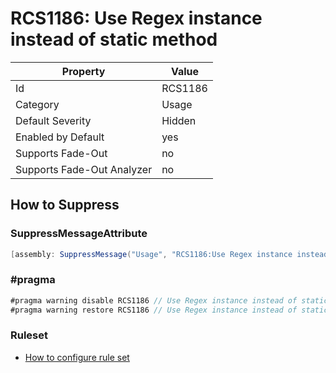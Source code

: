 # RCS1186: Use Regex instance instead of static method

Property | Value
--- | --- 
Id | RCS1186
Category | Usage
Default Severity | Hidden
Enabled by Default | yes
Supports Fade-Out | no
Supports Fade-Out Analyzer | no

## How to Suppress

### SuppressMessageAttribute

```csharp
[assembly: SuppressMessage("Usage", "RCS1186:Use Regex instance instead of static method.", Justification = "<Pending>")]
```

### \#pragma

```csharp
#pragma warning disable RCS1186 // Use Regex instance instead of static method.
#pragma warning restore RCS1186 // Use Regex instance instead of static method.
```

### Ruleset

* [How to configure rule set](../HowToConfigureAnalyzers.md)
